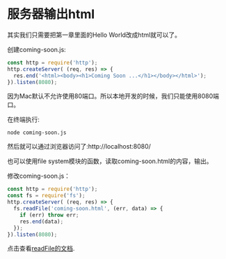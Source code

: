 # 服务器输出html
其实我们只需要把第一章里面的Hello World改成html就可以了。

创建coming-soon.js:
``` js
const http = require('http');
http.createServer( (req, res) => {
  res.end('<html><body><h1>Coming Soon ...</h1></body></html>');
}).listen(8080);
```
因为Mac默认不允许使用80端口。所以本地开发的时候，我们只能使用8080端口。

在终端执行:
```
node coming-soon.js
```
然后就可以通过浏览器访问了:http://localhost:8080/

也可以使用file system模块的函数，读取coming-soon.html的内容，输出。

修改coming-soon.js：
``` js
const http = require('http');
const fs = require('fs');
http.createServer( (req, res) => {
  fs.readFile('coming-soon.html', (err, data) => {
    if (err) throw err;
    res.end(data);
  });
}).listen(8080);
```
点击查看[readFile的文档](https://nodejs.org/dist/latest-v6.x/docs/api/fs.html#fs_fs_readfile_file_options_callback).
